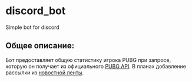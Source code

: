 # discord_bot
Simple bot for discord

## Общее описание:
Бот предоставляет общую статистику игрока PUBG при запросе, которую он получает
из официального [PUBG API](https://documentation.pubg.com/en/introduction.html).
В планах добавление рассылки из [новостной ленты](https://www.pubg.com/ru/news/).